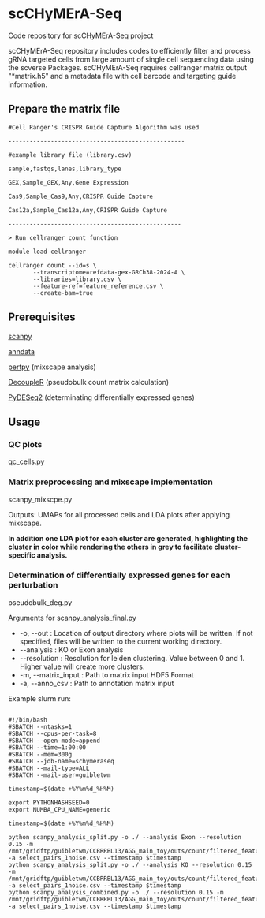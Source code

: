 # scCHyMErA-Seq
Code repository for scCHyMErA-Seq project

scCHyMErA-Seq repository includes codes to efficiently filter and process gRNA targeted cells from large amount of single cell sequencing data using the scverse Packages. scCHyMErA-Seq requires cellranger matrix output "*matrix.h5" and a metadata file with cell barcode and targeting guide information.

## Prepare the matrix file

```
#Cell Ranger's CRISPR Guide Capture Algorithm was used

--------------------------------------------------

#example library file (library.csv)

sample,fastqs,lanes,library_type

GEX,Sample_GEX,Any,Gene Expression

Cas9,Sample_Cas9,Any,CRISPR Guide Capture

Cas12a,Sample_Cas12a,Any,CRISPR Guide Capture

-------------------------------------------------

> Run cellranger count function

module load cellranger

cellranger count --id=s \
       --transcriptome=refdata-gex-GRCh38-2024-A \
       --libraries=library.csv \
       --feature-ref=feature_reference.csv \
       --create-bam=true

```

## Prerequisites
[scanpy](https://github.com/scverse/scanpy)

[anndata](https://github.com/scverse/anndata)

[pertpy](https://github.com/scverse/pertpy) (mixscape analysis)

[DecoupleR](https://decoupler-py.readthedocs.io/en/latest/installation.html) (pseudobulk count matrix calculation)

[PyDESeq2](https://pydeseq2.readthedocs.io/en/stable/usage/installation.html) (determinating differentially expressed genes)

## Usage

### QC plots

qc_cells.py

### Matrix preprocessing and mixscape implementation

scanpy_mixscpe.py

Outputs: UMAPs for all processed cells and LDA plots after applying mixscape.

**In addition one LDA plot for each cluster are generated, highlighting the cluster in color while rendering the others in grey to facilitate cluster-specific  analysis.**

### Determination of differentially expressed genes for each perturbation

pseudobulk_deg.py

Arguments for scanpy_analysis_final.py

- -o, --out : Location of output directory where plots will be written. If not specified, files will be written to the current working directory.
- --analysis : KO or Exon analysis
- --resolution : Resolution for leiden clustering. Value between 0 and 1. Higher value will create more clusters.
- -m, --matrix_input : Path to matrix input HDF5 Format
- -a, --anno_csv : Path to annotation matrix input

Example slurm run:

```

#!/bin/bash
#SBATCH --ntasks=1
#SBATCH --cpus-per-task=8
#SBATCH --open-mode=append
#SBATCH --time=1:00:00
#SBATCH --mem=300g
#SBATCH --job-name=schymeraseq
#SBATCH --mail-type=ALL
#SBATCH --mail-user=guibletwm

timestamp=$(date +%Y%m%d_%H%M)

export PYTHONHASHSEED=0
export NUMBA_CPU_NAME=generic

timestamp=$(date +%Y%m%d_%H%M)

python scanpy_analysis_split.py -o ./ --analysis Exon --resolution 0.15 -m /mnt/gridftp/guibletwm/CCBRRBL13/AGG_main_toy/outs/count/filtered_feature_bc_matrix.h5 -a select_pairs_1noise.csv --timestamp $timestamp
python scanpy_analysis_split.py -o ./ --analysis KO --resolution 0.15 -m /mnt/gridftp/guibletwm/CCBRRBL13/AGG_main_toy/outs/count/filtered_feature_bc_matrix.h5 -a select_pairs_1noise.csv --timestamp $timestamp
python scanpy_analysis_combined.py -o ./ --resolution 0.15 -m /mnt/gridftp/guibletwm/CCBRRBL13/AGG_main_toy/outs/count/filtered_feature_bc_matrix.h5 -a select_pairs_1noise.csv --timestamp $timestamp

```
